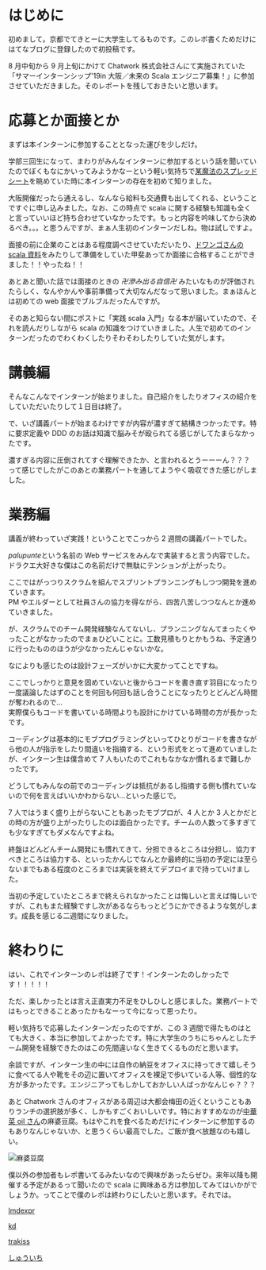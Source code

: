 # はじめに

初めまして。京都でてきとーに大学生してるものです。このレポ書くためだけにはてなブログに登録したので初投稿です。

8 月中旬から 9 月上旬にかけて Chatwork 株式会社さんにて実施されていた「サマーインターンシップ'19in 大阪／未来の Scala エンジニア募集！」に参加させていただきました。そのレポートを残しておきたいと思います。

# 応募とか面接とか

まずは本インターンに参加することとなった運びを少しだけ。

学部三回生になって、まわりがみんなインターンに参加するという話を聞いていたのでぼくもなにかいってみようかなーという軽い気持ちで[某魔法のスプレッドシート](https://docs.google.com/spreadsheets/d/e/2PACX-1vSDSvWQNtJMW5IUsLF6FP12PNt8nSqaqw554UiNnUEYAZlWSp7PU509-M2IJ96D72gpCJznDvyied57/pubhtml)を眺めていた時に本インターンの存在を初めて知りました。

大阪開催だったら通えるし、なんなら給料も交通費も出してくれる、ということですぐに申し込みました。なお、この時点で scala に関する経験も知識も全くと言っていいほど持ち合わせていなかったです。もっと内容を吟味してから決めるべき。。。と思うんですが、まぁ人生初のインターンだしね。物は試しですよ。

面接の前に企業のことはある程度調べさせていただいたり、[ドワンゴさんの scala 資料](https://scalajp.github.io/scala_text/)をみたりして準備をしていた甲斐あってか面接に合格することができました！！やったね！！

あとあと聞いた話では面接のときの _卍滲み出る自信卍_ みたいなものが評価されたらしく、なんやかんや事前準備って大切なんだなって思いました。まぁほんとは初めての web 面接でブルブルだったんですが。

そのあと知らない間にポストに「実践 scala 入門」なる本が届いていたので、それを読んだりしながら scala の知識をつけていきました。人生で初めてのインターンだったのでわくわくしたりそわそわしたりしていた気がします。

# 講義編

そんなこんなでインターンが始まりました。自己紹介をしたりオフィスの紹介をしていただいたりして１日目は終了。

で、いざ講義パートが始まるわけですが内容が濃すぎて結構きつかったです。特に要求定義や DDD のお話は知識で脳みそが殴られてる感じがしてたまらなかったです。

濃すぎる内容に圧倒されてすぐ理解できたか、と言われるとうーーーん？？？　って感じでしたがこのあとの業務パートを通してようやく吸収できた感じがしました。

# 業務編

講義が終わっていざ実践！ということでこっから 2 週間の講義パートでした。

*palupunte*という名前の Web サービスをみんなで実装すると言う内容でした。ドラクエ大好きな僕はこの名前だけで無駄にテンションが上がったり。

ここではがっつりスクラムを組んでスプリントプランニングもしつつ開発を進めていきます。  
PM やエルダーとして社員さんの協力を得ながら、四苦八苦しつつなんとか進めていきました。

が、スクラムでのチーム開発経験なんてないし、プランニングなんてまったくやったことがなかったのでまぁひどいことに。工数見積もりとかもうね、予定通りに行ったもののほうが少なかったんじゃないかな。

なによりも感じたのは設計フェーズがいかに大変かってことですね。

ここでしっかりと意見を固めていないと後からコードを書き直す羽目になったり一度議論したはずのことを何回も何回も話し合うことになったりとどんどん時間が奪われるので...  
実際僕らもコードを書いている時間よりも設計にかけている時間の方が長かったです。

コーディングは基本的にモブプログラミングといってひとりがコードを書きながら他の人が指示をしたり間違いを指摘する、という形式をとって進めていましたが、インターン生は僕含めて 7 人もいたのでこれもなかなか慣れるまで難しかったです。

どうしてもみんなの前でのコーディングは抵抗があるし指摘する側も慣れていないので何を言えばいいかわからない...といった感じで。

7 人ではうまく盛り上がらないこともあったモブプロが、4 人とか 3 人とかだとの時の方が盛り上がったりしたのは面白かったです。チームの人数って多すぎても少なすぎてもダメなんですよね。

終盤はどんどんチーム開発にも慣れてきて、分担できるところは分担し、協力すべきところは協力する、といったかんじでなんとか最終的に当初の予定には至らないまでもある程度のところまでは実装を終えてデプロイまで持っていけました。

当初の予定していたところまで終えられなかったことは悔しいと言えば悔しいですが、これもまた経験ですし次があるならもっとどうにかできるような気がします。成長を感じる二週間になりました。

# 終わりに

はい、これでインターンのレポは終了です！インターンたのしかったです！！！！！

ただ、楽しかったとは言え正直実力不足をひしひしと感じました。業務パートではもっとできることあったかもなーって今になって思ったり。

軽い気持ちで応募したインターンだったのですが、この 3 週間で得たものはとても大きく、本当に参加してよかったです。特に大学生のうちにちゃんとしたチーム開発を経験できたのはこの先間違いなく生きてくるものだと思います。

余談ですが、インターン生の中には自作の納豆をオフィスに持ってきて嬉しそうに食べてる人や靴をその辺に置いてオフィスを裸足で歩いている人等、個性的な方が多かったです。エンジニアってもしかしておかしい人ばっかなんじゃ？？？

あと Chatwork さんのオフィスがある周辺は大都会梅田の近くということもありランチの選択肢が多く、しかもすごくおいしいです。特におすすめなのが[中華菜 oil さん](https://tabelog.com/osaka/A2701/A270108/27052335/)の麻婆豆腐。もはやこれを食べるためだけにインターンに参加するのもありなんじゃないか、と思うくらい最高でした。ご飯が食べ放題なのも嬉しい。

![麻婆豆腐](https://i.imgur.com/x3kDKXz.jpg)

僕以外の参加者もレポ書いてるみたいなので興味があったらぜひ。来年以降も開催する予定があるって聞いたので scala に興味ある方は参加してみてはいかがでしょうか。ってことで僕のレポは終わりにしたいと思います。それでは。

[lmdexpr](https://github.com/lmdexpr/lmdexpr.com/blob/master/Posts/2019-10-01-intern.md)

[kd](https://sykt13.hatenablog.com/entry/2019/10/07/134019)

[trakiss](http://trackiss.hateblo.jp/entry/036/chatwork-intern-repo)

[しゅういち](https://ups.hatenablog.jp/entry/2019/10/03/Chatwork%E3%81%A7%E6%9C%80%E9%AB%98%E3%81%AE%E5%A4%8F%E4%BC%91%E3%81%BF%E3%82%92%E9%81%8E%E3%81%94%E3%81%97%E3%81%A6%E3%81%8D%E3%81%9F)
